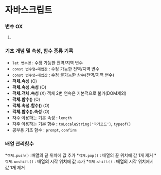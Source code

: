 # 자바스크립트
### 변수 OX
1.
### 기초 개념 및 속성, 함수 종류 기록
* `let 변수명` : 수정 가능한 전역/지역 변수
* `const 변수명=대입값` : 수정 가능한 전역/지역 변수
* `const 변수명=대입값` : 수정 불가능한 상수(전역/지역 변수) 
* **객체.속성** (O)
* **객체.속성.속성** (O)
* **객체.객체.속성** (X) 객체 2번 연속은 기본적으로 불가(DOM제외)
* **객체.함수()** (O)
* **객체.속성.함수()** (O)
* **객체.함수().속성** (O)
* 자주 이용하는 기본 속성 : `length`
* 자주 이용하는 기본 함수 : `toLocaleString('국가코드')`, `typeof()`
* 공부용 기초 함수 : `prompt`, `confirm`
### **배열** 관리함수
*`객체.push()` :배열의 끝 위치에 값 추가
*`객체.pop()` : 배열의 끝 위치에 값 1개 제거
*`객체.unshift()` : 배열의 시작 위치에 값 추가
*`객체.shift()` : 배열의 시작 위치에서 값 1개 제거 